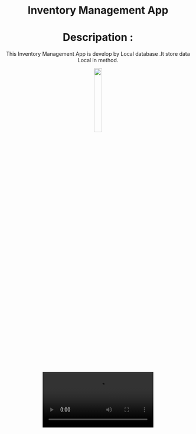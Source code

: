 <div align="center"> <h1> Inventory Management App </h1></div>
<div align="center">
  <h1>
    Descripation :
  </h1>
  <p>
    This Inventory Management App is develop by Local database .It store data Local in method.
  </p>
</div>
<div align="center">
  <img src="", width=21%,heigth=35%>
</div>
<div align="center">
  <video src="https://github.com/user-attachments/assets/8498ecab-e831-41b5-a973-f1e940e423fc">
</div>




